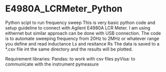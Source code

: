 # E4980A_LCRMeter_Python
 Python scipt to run frequency sweep
This is very basic python code and setup guideline to connect with Agilent E4980A LCR Meter.
I am using eithernet but similar approach can be done with USB connection.
The code is to automate sweeping frequency from 20Hz to 2MHz or whatever range you define and read inductance Ls and resitance Rs
The data is saved to a *.csv file int the same directory and the results will be plotted.

Requirement libraries:
Pandas: to work with csv files
pyVisa: to communicate with the instrument
pymeasure
